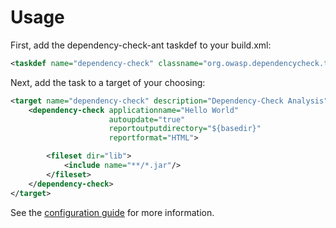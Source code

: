 Usage
====================
First, add the dependency-check-ant taskdef to your build.xml:

```xml
<taskdef name="dependency-check" classname="org.owasp.dependencycheck.taskdefs.DependencyCheckTask"/>
```

Next, add the task to a target of your choosing:

```xml
<target name="dependency-check" description="Dependency-Check Analysis">
    <dependency-check applicationname="Hello World"
                      autoupdate="true"
                      reportoutputdirectory="${basedir}"
                      reportformat="HTML">

        <fileset dir="lib">
            <include name="**/*.jar"/>
        </fileset>
    </dependency-check>
</target>
```

See the [configuration guide](configuration.html) for more information.
